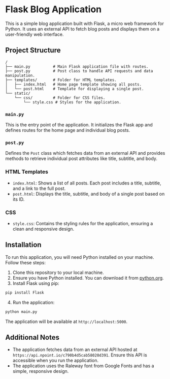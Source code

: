 # Flask Blog Application

This is a simple blog application built with Flask, a micro web framework for Python. It uses an external API to fetch blog posts and displays them on a user-friendly web interface.

## Project Structure

```
/
├── main.py          # Main Flask application file with routes.
├── post.py          # Post class to handle API requests and data manipulation.
├── templates/       # Folder for HTML templates.
│   ├── index.html   # Home page template showing all posts.
│   └── post.html    # Template for displaying a single post.
└── static/
    └── css/         # Folder for CSS files.
        └── style.css # Styles for the application.
```

### `main.py`

This is the entry point of the application. It initializes the Flask app and defines routes for the home page and individual blog posts.

### `post.py`

Defines the `Post` class which fetches data from an external API and provides methods to retrieve individual post attributes like title, subtitle, and body.

### HTML Templates

- `index.html`: Shows a list of all posts. Each post includes a title, subtitle, and a link to the full post.
- `post.html`: Displays the title, subtitle, and body of a single post based on its ID.

### CSS

- `style.css`: Contains the styling rules for the application, ensuring a clean and responsive design.

## Installation

To run this application, you will need Python installed on your machine. Follow these steps:

1. Clone this repository to your local machine.
2. Ensure you have Python installed. You can download it from [python.org](https://www.python.org/downloads/).
3. Install Flask using pip:

```bash
pip install Flask
```

4. Run the application:

```bash
python main.py
```

The application will be available at `http://localhost:5000`.

## Additional Notes

- The application fetches data from an external API hosted at `https://api.npoint.io/c790b4d5cab58020d391`. Ensure this API is accessible when you run the application.
- The application uses the Raleway font from Google Fonts and has a simple, responsive design.

